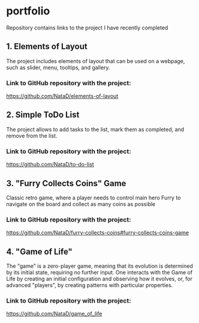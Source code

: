 # portfolio
Repository contains links to the project I have recently completed

## 1. Elements of Layout
The project includes elements of layout that can be used on a webpage, such as slider, menu, tooltips, and gallery.
### Link to GitHub repository with the project: 
https://github.com/NataD/elements-of-layout

## 2. Simple ToDo List
The project allows to add tasks to the list, mark them as completed, and remove from the list. 
### Link to GitHub repository with the project: 
https://github.com/NataD/to-do-list

## 3. "Furry Collects Coins" Game
Classic retro game, where a player needs to control main hero Furry to navigate on the board and collect as many coins as possible
### Link to GitHub repository with the project: 
https://github.com/NataD/furry-collects-coins#furry-collects-coins-game

## 4. "Game of Life"
The "game" is a zero-player game, meaning that its evolution is determined by its initial state, requiring no further input. One interacts with the Game of Life by creating an initial configuration and observing how it evolves, or, for advanced "players", by creating patterns with particular properties.
### Link to GitHub repository with the project: 
https://github.com/NataD/game_of_life
